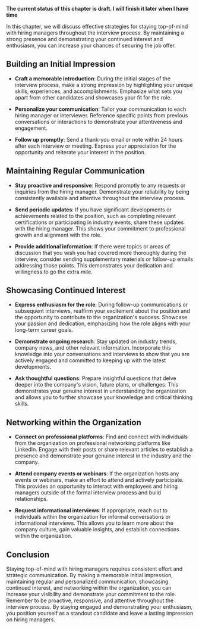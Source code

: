 **The current status of this chapter is draft. I will finish it later when I have time**

In this chapter, we will discuss effective strategies for staying top-of-mind with hiring managers throughout the interview process. By maintaining a strong presence and demonstrating your continued interest and enthusiasm, you can increase your chances of securing the job offer.

Building an Initial Impression
------------------------------

* **Craft a memorable introduction**: During the initial stages of the interview process, make a strong impression by highlighting your unique skills, experiences, and accomplishments. Emphasize what sets you apart from other candidates and showcases your fit for the role.

* **Personalize your communication**: Tailor your communication to each hiring manager or interviewer. Reference specific points from previous conversations or interactions to demonstrate your attentiveness and engagement.

* **Follow up promptly**: Send a thank-you email or note within 24 hours after each interview or meeting. Express your appreciation for the opportunity and reiterate your interest in the position.

Maintaining Regular Communication
---------------------------------

* **Stay proactive and responsive**: Respond promptly to any requests or inquiries from the hiring manager. Demonstrate your reliability by being consistently available and attentive throughout the interview process.

* **Send periodic updates**: If you have significant developments or achievements related to the position, such as completing relevant certifications or participating in industry events, share these updates with the hiring manager. This shows your commitment to professional growth and alignment with the role.

* **Provide additional information**: If there were topics or areas of discussion that you wish you had covered more thoroughly during the interview, consider sending supplementary materials or follow-up emails addressing those points. This demonstrates your dedication and willingness to go the extra mile.

Showcasing Continued Interest
-----------------------------

* **Express enthusiasm for the role**: During follow-up communications or subsequent interviews, reaffirm your excitement about the position and the opportunity to contribute to the organization's success. Showcase your passion and dedication, emphasizing how the role aligns with your long-term career goals.

* **Demonstrate ongoing research**: Stay updated on industry trends, company news, and other relevant information. Incorporate this knowledge into your conversations and interviews to show that you are actively engaged and committed to keeping up with the latest developments.

* **Ask thoughtful questions**: Prepare insightful questions that delve deeper into the company's vision, future plans, or challenges. This demonstrates your genuine interest in understanding the organization and allows you to further showcase your knowledge and critical thinking skills.

Networking within the Organization
----------------------------------

* **Connect on professional platforms**: Find and connect with individuals from the organization on professional networking platforms like LinkedIn. Engage with their posts or share relevant articles to establish a presence and demonstrate your genuine interest in the industry and the company.

* **Attend company events or webinars**: If the organization hosts any events or webinars, make an effort to attend and actively participate. This provides an opportunity to interact with employees and hiring managers outside of the formal interview process and build relationships.

* **Request informational interviews**: If appropriate, reach out to individuals within the organization for informal conversations or informational interviews. This allows you to learn more about the company culture, gain valuable insights, and establish connections within the organization.

Conclusion
----------

Staying top-of-mind with hiring managers requires consistent effort and strategic communication. By making a memorable initial impression, maintaining regular and personalized communication, showcasing continued interest, and networking within the organization, you can increase your visibility and demonstrate your commitment to the role. Remember to be proactive, responsive, and attentive throughout the interview process. By staying engaged and demonstrating your enthusiasm, you position yourself as a standout candidate and leave a lasting impression on hiring managers.
